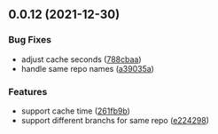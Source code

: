 ## 0.0.12 (2021-12-30)


### Bug Fixes

* adjust cache seconds ([788cbaa](https://github.com/lancewuz/fetch-idl/commit/788cbaa7223fbcf3ec28998e3dda3dcf2973667b))
* handle same repo names ([a39035a](https://github.com/lancewuz/fetch-idl/commit/a39035a7e94f7a1b2421f793ef47de185e2a8bca))


### Features

* support cache time ([261fb9b](https://github.com/lancewuz/fetch-idl/commit/261fb9b980bb68f60e4974c7ea5fe464ac2a5ead))
* support different branchs for same repo ([e224298](https://github.com/lancewuz/fetch-idl/commit/e224298dcfa14fd5bccb54236dc489974338084b))



